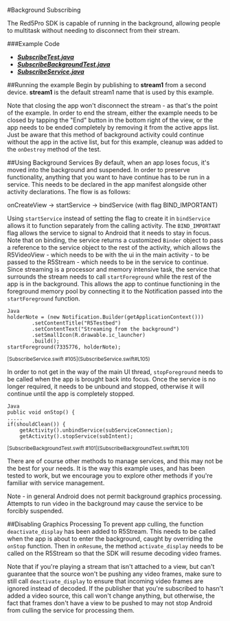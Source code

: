 #Background Subscribing

The Red5Pro SDK is capable of running in the background, allowing people to multitask without needing to disconnect from their stream.

###Example Code
- ***[SubscribeTest.java](../SubscribeTest/SubscribeTest.java)***
- ***[SubscribeBackgroundTest.java](SubscribeBackgroundTest.java)***
- ***[SubscribeService.java](SubscribeService.java)***

##Running the example
Begin by publishing to **stream1** from a second device.  **stream1** is the default stream1 name that is used by this example.

Note that closing the app won't disconnect the stream - as that's the point of the example. In order to end the stream, either the example needs to be closed by tapping the "End" button in the bottom right of the view, or the app needs to be ended completely by removing it from the active apps list. Just be aware that this method of background activity could continue without the app in the active list, but for this example, cleanup was added to the `onDestroy` method of the test.

##Using Background Services
By default, when an app loses focus, it's moved into the background and suspended. In order to preserve functionality, anything that you want to have continue has to be run in a service. This needs to be declared in the app manifest alongside other activity declarations. The flow is as follows:

onCreateView -> startService -> bindService (with flag BIND_IMPORTANT)

Using `startService` instead of setting the flag to create it in `bindService` allows it to function separately from the calling activity. The `BIND_IMPORTANT` flag allows the service to signal to Android that it needs to stay in focus.
Note that on binding, the service returns a customized `Binder` object to pass a reference to the service object to the rest of the activity, which allows the R5VideoView - which needs to be with the ui in the main activity - to be passed to the R5Stream - which needs to be in the service to continue.
Since streaming is a processor and memory intensive task, the service that surrounds the stream needs to call `startForeground` while the rest of the app is in the background. This allows the app to continue functioning in the foreground memory pool by connecting it to the Notification passed into the `startForeground` function.

```
Java
holderNote = (new Notification.Builder(getApplicationContext()))
        .setContentTitle("R5Testbed")
        .setContentText("Streaming from the background")
        .setSmallIcon(R.drawable.ic_launcher)
        .build();
startForeground(7335776, holderNote);
```
<sub>
[SubscribeService.swift #105](SubscribeService.swift#L105)
</sub>

In order to not get in the way of the main UI thread, `stopForeground` needs to be called when the app is brought back into focus.
Once the service is no longer required, it needs to be unbound and stopped, otherwise it will continue until the app is completely stopped.

```
Java
public void onStop() {
.....
if(shouldClean()) {
    getActivity().unbindService(subServiceConnection);
    getActivity().stopService(subIntent);
```
<sub>
[SubscribeBackgroundTest.swift #101](SubscribeBackgroundTest.swift#L101)
</sub>

There are of course other methods to manage services, and this may not be the best for your needs. It is the way this example uses, and has been tested to work, but we encourage you to explore other methods if you're familiar with service management.

Note - in general Android does not permit background graphics processing. Attempts to run video in the background may cause the service to be forcibly suspended.

##Disabling Graphics Processing
To prevent app culling, the function `deactivate_display` has been added to R5Stream. This needs to be called when the app is about to enter the background, caught by overriding the `onStop` function. Then in `onResume`, the method `activate_display` needs to be called on the R5Stream so that the SDK will resume decoding video frames.

Note that if you're playing a stream that isn't attached to a view, but can't guarantee that the source won't be pushing any video frames, make sure to still call `deactivate_display` to ensure that incoming video frames are ignored instead of decoded. If the publisher that you're subscribed to hasn't added a video source, this call won't change anything, but otherwise, the fact that frames don't have a view to be pushed to may not stop Android from culling the service for processing them.
